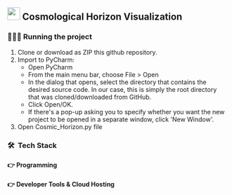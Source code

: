 

## <img src="https://github.com/TheDudeThatCode/TheDudeThatCode/blob/master/Assets/Hi.gif" width="29px"> Cosmological Horizon Visualization




### 👨🏻‍💻 Running the project
1. Clone or download as ZIP this github repository.
2. Import to PyCharm:
    * Open PyCharm
    * From the main menu bar, choose File > Open
    * In the dialog that opens, select the directory that contains the desired source code. In our case, this is simply the root directory that was cloned/downloaded from GitHub.
    * Click Open/OK.
    * If there's a pop-up asking you to specify whether you want the new project to be opened in a separate window, click 'New Window'.
3. Open Cosmic_Horizon.py file



### 🛠 &nbsp;Tech Stack


#### 👉 Programming


#### 👉 Developer Tools & Cloud Hosting
